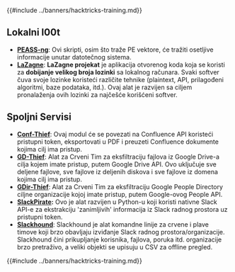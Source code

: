 {{#include ../banners/hacktricks-training.md}}

## **Lokalni l00t**

- [**PEASS-ng**](https://github.com/carlospolop/PEASS-ng): Ovi skripti, osim što traže PE vektore, će tražiti osetljive informacije unutar datotečnog sistema.
- [**LaZagne**](https://github.com/AlessandroZ/LaZagne): **LaZagne projekat** je aplikacija otvorenog koda koja se koristi za **dobijanje velikog broja lozinki** sa lokalnog računara. Svaki softver čuva svoje lozinke koristeći različite tehnike (plaintext, API, prilagođeni algoritmi, baze podataka, itd.). Ovaj alat je razvijen sa ciljem pronalaženja ovih lozinki za najčešće korišćeni softver.

## **Spoljni Servisi**

- [**Conf-Thief**](https://github.com/antman1p/Conf-Thief): Ovaj modul će se povezati na Confluence API koristeći pristupni token, eksportovati u PDF i preuzeti Confluence dokumente kojima cilj ima pristup.
- [**GD-Thief**](https://github.com/antman1p/GD-Thief): Alat za Crveni Tim za eksfiltraciju fajlova iz Google Drive-a cilja kojem imate pristup, putem Google Drive API. Ovo uključuje sve deljene fajlove, sve fajlove iz deljenih diskova i sve fajlove iz domena kojima cilj ima pristup.
- [**GDir-Thief**](https://github.com/antman1p/GDir-Thief): Alat za Crveni Tim za eksfiltraciju Google People Directory ciljne organizacije kojoj imate pristup, putem Google-ovog People API.
- [**SlackPirate**](https://github.com/emtunc/SlackPirate)**:** Ovo je alat razvijen u Python-u koji koristi nativne Slack API-e za ekstrakciju 'zanimljivih' informacija iz Slack radnog prostora uz pristupni token.
- [**Slackhound**](https://github.com/BojackThePillager/Slackhound): Slackhound je alat komandne linije za crvene i plave timove koji brzo obavljaju izviđanje Slack radnog prostora/organizacije. Slackhound čini prikupljanje korisnika, fajlova, poruka itd. organizacije brzo pretraživo, a veliki objekti se upisuju u CSV za offline pregled.

{{#include ../banners/hacktricks-training.md}}

